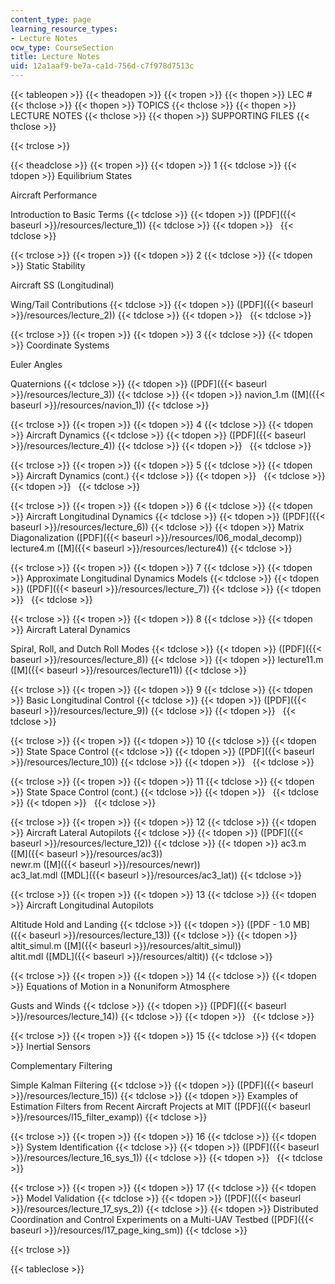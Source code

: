 ```yaml
---
content_type: page
learning_resource_types:
- Lecture Notes
ocw_type: CourseSection
title: Lecture Notes
uid: 12a1aaf9-be7a-ca1d-756d-c7f978d7513c
---
```


{{< tableopen >}}
{{< theadopen >}}
{{< tropen >}}
{{< thopen >}}
LEC #
{{< thclose >}}
{{< thopen >}}
TOPICS
{{< thclose >}}
{{< thopen >}}
LECTURE NOTES
{{< thclose >}}
{{< thopen >}}
SUPPORTING FILES
{{< thclose >}}

{{< trclose >}}

{{< theadclose >}}
{{< tropen >}}
{{< tdopen >}}
1
{{< tdclose >}}
{{< tdopen >}}
Equilibrium States  
  
Aircraft Performance  
  
Introduction to Basic Terms
{{< tdclose >}}
{{< tdopen >}}
([PDF]({{< baseurl >}}/resources/lecture_1))
{{< tdclose >}}
{{< tdopen >}}
 
{{< tdclose >}}

{{< trclose >}}
{{< tropen >}}
{{< tdopen >}}
2
{{< tdclose >}}
{{< tdopen >}}
Static Stability  
  
Aircraft SS (Longitudinal)  
  
Wing/Tail Contributions
{{< tdclose >}}
{{< tdopen >}}
([PDF]({{< baseurl >}}/resources/lecture_2))
{{< tdclose >}}
{{< tdopen >}}
 
{{< tdclose >}}

{{< trclose >}}
{{< tropen >}}
{{< tdopen >}}
3
{{< tdclose >}}
{{< tdopen >}}
Coordinate Systems  
  
Euler Angles  
  
Quaternions
{{< tdclose >}}
{{< tdopen >}}
([PDF]({{< baseurl >}}/resources/lecture_3))
{{< tdclose >}}
{{< tdopen >}}
navion\_1.m ([M]({{< baseurl >}}/resources/navion_1))
{{< tdclose >}}

{{< trclose >}}
{{< tropen >}}
{{< tdopen >}}
4
{{< tdclose >}}
{{< tdopen >}}
Aircraft Dynamics
{{< tdclose >}}
{{< tdopen >}}
([PDF]({{< baseurl >}}/resources/lecture_4))
{{< tdclose >}}
{{< tdopen >}}
 
{{< tdclose >}}

{{< trclose >}}
{{< tropen >}}
{{< tdopen >}}
5
{{< tdclose >}}
{{< tdopen >}}
Aircraft Dynamics (cont.)
{{< tdclose >}}
{{< tdopen >}}
 
{{< tdclose >}}
{{< tdopen >}}
 
{{< tdclose >}}

{{< trclose >}}
{{< tropen >}}
{{< tdopen >}}
6
{{< tdclose >}}
{{< tdopen >}}
Aircraft Longitudinal Dynamics
{{< tdclose >}}
{{< tdopen >}}
([PDF]({{< baseurl >}}/resources/lecture_6))
{{< tdclose >}}
{{< tdopen >}}
Matrix Diagonalization ([PDF]({{< baseurl >}}/resources/l06_modal_decomp))  
lecture4.m ([M]({{< baseurl >}}/resources/lecture4))
{{< tdclose >}}

{{< trclose >}}
{{< tropen >}}
{{< tdopen >}}
7
{{< tdclose >}}
{{< tdopen >}}
Approximate Longitudinal Dynamics Models
{{< tdclose >}}
{{< tdopen >}}
([PDF]({{< baseurl >}}/resources/lecture_7))
{{< tdclose >}}
{{< tdopen >}}
 
{{< tdclose >}}

{{< trclose >}}
{{< tropen >}}
{{< tdopen >}}
8
{{< tdclose >}}
{{< tdopen >}}
Aircraft Lateral Dynamics  
  
Spiral, Roll, and Dutch Roll Modes
{{< tdclose >}}
{{< tdopen >}}
([PDF]({{< baseurl >}}/resources/lecture_8))
{{< tdclose >}}
{{< tdopen >}}
lecture11.m ([M]({{< baseurl >}}/resources/lecture11))
{{< tdclose >}}

{{< trclose >}}
{{< tropen >}}
{{< tdopen >}}
9
{{< tdclose >}}
{{< tdopen >}}
Basic Longitudinal Control
{{< tdclose >}}
{{< tdopen >}}
([PDF]({{< baseurl >}}/resources/lecture_9))
{{< tdclose >}}
{{< tdopen >}}
 
{{< tdclose >}}

{{< trclose >}}
{{< tropen >}}
{{< tdopen >}}
10
{{< tdclose >}}
{{< tdopen >}}
State Space Control
{{< tdclose >}}
{{< tdopen >}}
([PDF]({{< baseurl >}}/resources/lecture_10))
{{< tdclose >}}
{{< tdopen >}}
 
{{< tdclose >}}

{{< trclose >}}
{{< tropen >}}
{{< tdopen >}}
11
{{< tdclose >}}
{{< tdopen >}}
State Space Control (cont.)
{{< tdclose >}}
{{< tdopen >}}
 
{{< tdclose >}}
{{< tdopen >}}
 
{{< tdclose >}}

{{< trclose >}}
{{< tropen >}}
{{< tdopen >}}
12
{{< tdclose >}}
{{< tdopen >}}
Aircraft Lateral Autopilots
{{< tdclose >}}
{{< tdopen >}}
([PDF]({{< baseurl >}}/resources/lecture_12))
{{< tdclose >}}
{{< tdopen >}}
ac3.m ([M]({{< baseurl >}}/resources/ac3))  
newr.m ([M]({{< baseurl >}}/resources/newr))  
ac3\_lat.mdl ([MDL]({{< baseurl >}}/resources/ac3_lat))
{{< tdclose >}}

{{< trclose >}}
{{< tropen >}}
{{< tdopen >}}
13
{{< tdclose >}}
{{< tdopen >}}
Aircraft Longitudinal Autopilots  
  
Altitude Hold and Landing
{{< tdclose >}}
{{< tdopen >}}
([PDF - 1.0 MB]({{< baseurl >}}/resources/lecture_13))
{{< tdclose >}}
{{< tdopen >}}
altit\_simul.m ([M]({{< baseurl >}}/resources/altit_simul))  
altit.mdl ([MDL]({{< baseurl >}}/resources/altit))
{{< tdclose >}}

{{< trclose >}}
{{< tropen >}}
{{< tdopen >}}
14
{{< tdclose >}}
{{< tdopen >}}
Equations of Motion in a Nonuniform Atmosphere  
  
Gusts and Winds
{{< tdclose >}}
{{< tdopen >}}
([PDF]({{< baseurl >}}/resources/lecture_14))
{{< tdclose >}}
{{< tdopen >}}
 
{{< tdclose >}}

{{< trclose >}}
{{< tropen >}}
{{< tdopen >}}
15
{{< tdclose >}}
{{< tdopen >}}
Inertial Sensors  
  
Complementary Filtering  
  
Simple Kalman Filtering
{{< tdclose >}}
{{< tdopen >}}
([PDF]({{< baseurl >}}/resources/lecture_15))
{{< tdclose >}}
{{< tdopen >}}
Examples of Estimation Filters from Recent Aircraft Projects at MIT ([PDF]({{< baseurl >}}/resources/l15_filter_examp))
{{< tdclose >}}

{{< trclose >}}
{{< tropen >}}
{{< tdopen >}}
16
{{< tdclose >}}
{{< tdopen >}}
System Identification
{{< tdclose >}}
{{< tdopen >}}
([PDF]({{< baseurl >}}/resources/lecture_16_sys_1))
{{< tdclose >}}
{{< tdopen >}}
 
{{< tdclose >}}

{{< trclose >}}
{{< tropen >}}
{{< tdopen >}}
17
{{< tdclose >}}
{{< tdopen >}}
Model Validation
{{< tdclose >}}
{{< tdopen >}}
([PDF]({{< baseurl >}}/resources/lecture_17_sys_2))
{{< tdclose >}}
{{< tdopen >}}
Distributed Coordination and Control Experiments on a Multi-UAV Testbed ([PDF]({{< baseurl >}}/resources/l17_page_king_sm))
{{< tdclose >}}

{{< trclose >}}

{{< tableclose >}}
